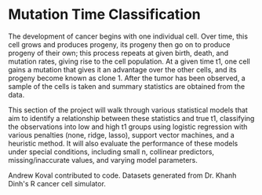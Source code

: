 # Mutation Time Classification

The development of cancer begins with one individual cell.  Over time, this cell grows and produces progeny, its progeny then go on to produce progeny of their own; this process repeats at given birth, death, and mutation rates, giving rise to the cell population.  At a given time t1, one cell gains a mutation that gives it an advantage over the other cells, and its progeny become known as clone 1.  After the tumor has been observed, a sample of the cells is taken and summary statistics are obtained from the data.

This section of the project will walk through various statistical models that aim to identify a relationship between these statistics and true t1, classifying the observations into low and high t1 groups using logistic regression with various penalties (none, ridge, lasso), support vector machines, and a heuristic method. It will also evaluate the performance of these models under special conditions, including small n, collinear predictors, missing/inaccurate values, and varying model parameters.

Andrew Koval contributed to code. Datasets generated from Dr. Khanh Dinh's R cancer cell simulator.

